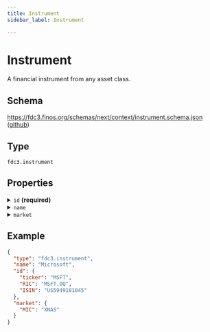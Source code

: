 ```yaml
---
title: Instrument
sidebar_label: Instrument

---
```


# Instrument

A financial instrument from any asset class.

## Schema

<https://fdc3.finos.org/schemas/next/context/instrument.schema.json> ([github](https://github.com/finos/FDC3/tree/main/packages/fdc3-context/schemas/context/instrument.schema.json))

## Type

`fdc3.instrument`

## Properties

<details>
  <summary><code>id</code> <strong>(required)</strong></summary>

**type**: `object`

**Subproperties:**

<details>
  <summary><code>BBG</code></summary>

**type**: `string`

https://www.bloomberg.com/

</details>

<details>
  <summary><code>CUSIP</code></summary>

**type**: `string`

https://www.cusip.com/

</details>

<details>
  <summary><code>FDS_ID</code></summary>

**type**: `string`

https://www.factset.com/

</details>

<details>
  <summary><code>FIGI</code></summary>

**type**: `string`

https://www.openfigi.com/

</details>

<details>
  <summary><code>ISIN</code></summary>

**type**: `string`

https://www.isin.org/

</details>

<details>
  <summary><code>PERMID</code></summary>

**type**: `string`

https://permid.org/

</details>

<details>
  <summary><code>RIC</code></summary>

**type**: `string`

https://www.refinitiv.com/

</details>

<details>
  <summary><code>SEDOL</code></summary>

**type**: `string`

https://www.lseg.com/sedol

</details>

<details>
  <summary><code>ticker</code></summary>

**type**: `string`

Unstandardized stock tickers

</details>

Any combination of instrument identifiers can be used together to resolve ambiguity, or for a better match. Not all applications will use the same instrument identifiers, which is why FDC3 allows for multiple to be specified. In general, the more identifiers an application can provide, the easier it will be to achieve interoperability.

It is valid to include extra properties and metadata as part of the instrument payload, but the minimum requirement is for at least one instrument identifier to be provided.

Try to only use instrument identifiers as intended. E.g. the `ticker` property is meant for tickers as used by an exchange.
If the identifier you want to share is not a ticker or one of the other standardized fields, define a property that makes it clear what the value represents. Doing so will make interpretation easier for the developers of target applications.

</details>

<details>
  <summary><code>name</code></summary>

**type**: `string`

An optional human-readable name for the instrument

</details>

<details>
  <summary><code>market</code></summary>

**type**: `object`

**Subproperties:**

<details>
  <summary><code>MIC</code></summary>

**type**: `string`

https://en.wikipedia.org/wiki/Market_Identifier_Code

</details>

<details>
  <summary><code>name</code></summary>

**type**: `string`

Human readable market name

</details>

<details>
  <summary><code>COUNTRY_ISOALPHA2</code></summary>

**type**: `string`

https://www.iso.org/iso-3166-country-codes.html

</details>

<details>
  <summary><code>BBG</code></summary>

**type**: `string`

https://www.bloomberg.com/

</details>

The `market` map can be used to further specify the instrument and help achieve interoperability between disparate data sources. This is especially useful when using an `id` field that is not globally unique.

</details>

## Example

```json
{
  "type": "fdc3.instrument",
  "name": "Microsoft",
  "id": {
    "ticker": "MSFT",
    "RIC": "MSFT.OQ",
    "ISIN": "US5949181045"
  },
  "market": {
    "MIC": "XNAS"
  }
}
```


